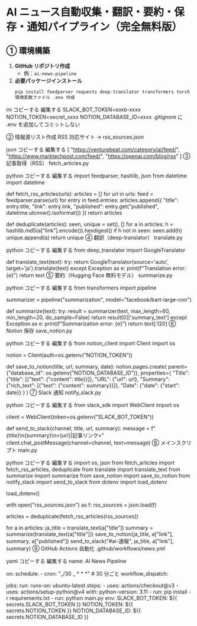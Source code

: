 # AI ニュース自動収集・翻訳・要約・保存・通知パイプライン（完全無料版）

## ① 環境構築

1. **GitHub リポジトリ作成**
   - 例：`ai-news-pipeline`
2. **必要パッケージインストール**
   ```bash
   pip install feedparser requests deep-translator transformers torch slack_sdk notion-client python-dotenv
   環境変数ファイル .env 作成
   ```

ini
コピーする
編集する
SLACK_BOT_TOKEN=xoxb-xxxx
NOTION_TOKEN=secret_xxxx
NOTION_DATABASE_ID=xxxx
.gitignore に .env を追加してコミットしない

② 情報源リスト作成
RSS 対応サイト → rss_sources.json

json
コピーする
編集する
[
"https://venturebeat.com/category/ai/feed/",
"https://www.marktechpost.com/feed/",
"https://openai.com/blog/rss"
]
③ 記事取得（RSS）
fetch_articles.py

python
コピーする
編集する
import feedparser, hashlib, json
from datetime import datetime

def fetch_rss_articles(urls):
articles = []
for url in urls:
feed = feedparser.parse(url)
for entry in feed.entries:
articles.append({
"title": entry.title,
"link": entry.link,
"published": entry.get("published", datetime.utcnow().isoformat())
})
return articles

def deduplicate(articles):
seen, unique = set(), []
for a in articles:
h = hashlib.md5(a["link"].encode()).hexdigest()
if h not in seen:
seen.add(h)
unique.append(a)
return unique
④ 翻訳（deep-translator）
translate.py

python
コピーする
編集する
from deep_translator import GoogleTranslator

def translate_text(text):
try:
return GoogleTranslator(source='auto', target='ja').translate(text)
except Exception as e:
print(f"Translation error: {e}")
return text
⑤ 要約（Hugging Face 無料モデル）
summarize.py

python
コピーする
編集する
from transformers import pipeline

summarizer = pipeline("summarization", model="facebook/bart-large-cnn")

def summarize(text):
try:
result = summarizer(text, max_length=60, min_length=20, do_sample=False)
return result[0]['summary_text']
except Exception as e:
print(f"Summarization error: {e}")
return text[:120]
⑥ Notion 保存
save_notion.py

python
コピーする
編集する
from notion_client import Client
import os

notion = Client(auth=os.getenv("NOTION_TOKEN"))

def save_to_notion(title, url, summary, date):
notion.pages.create(
parent={"database_id": os.getenv("NOTION_DATABASE_ID")},
properties={
"Title": {"title": [{"text": {"content": title}}]},
"URL": {"url": url},
"Summary": {"rich_text": [{"text": {"content": summary}}]},
"Date": {"date": {"start": date}}
}
)
⑦ Slack 通知
notify_slack.py

python
コピーする
編集する
from slack_sdk import WebClient
import os

client = WebClient(token=os.getenv("SLACK_BOT_TOKEN"))

def send_to_slack(channel, title, url, summary):
message = f"_{title}_\n{summary}\n<{url}|記事リンク>"
client.chat_postMessage(channel=channel, text=message)
⑧ メインスクリプト
main.py

python
コピーする
編集する
import os, json
from fetch_articles import fetch_rss_articles, deduplicate
from translate import translate_text
from summarize import summarize
from save_notion import save_to_notion
from notify_slack import send_to_slack
from dotenv import load_dotenv

load_dotenv()

with open("rss_sources.json") as f:
rss_sources = json.load(f)

articles = deduplicate(fetch_rss_articles(rss_sources))

for a in articles:
ja_title = translate_text(a["title"])
summary = summarize(translate_text(a["title"]))
save_to_notion(ja_title, a["link"], summary, a["published"])
send_to_slack("#ai-速報", ja_title, a["link"], summary)
⑨ GitHub Actions 自動化
.github/workflows/news.yml

yaml
コピーする
編集する
name: AI News Pipeline

on:
schedule: - cron: "_/30 _ \* \* \*" # 30 分ごと
workflow_dispatch:

jobs:
run:
runs-on: ubuntu-latest
steps: - uses: actions/checkout@v3 - uses: actions/setup-python@v4
with:
python-version: 3.11 - run: pip install -r requirements.txt - run: python main.py
env:
SLACK_BOT_TOKEN: ${{ secrets.SLACK_BOT_TOKEN }}
NOTION_TOKEN: ${{ secrets.NOTION_TOKEN }}
NOTION_DATABASE_ID: ${{ secrets.NOTION_DATABASE_ID }}
